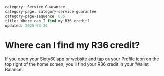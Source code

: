 ```meta
category: Service Guarantee
category-page: category-service-guarantee
category-page-sequence: 005
title: Where can I find my R36 credit?
updated: 2025-03-30
```
# Where can I find my R36 credit?  

If you open your Sixty60 app or website and tap on your Profile icon on the top right of the home screen, you’ll find your R36 credit in your ‘Wallet Balance’. 
